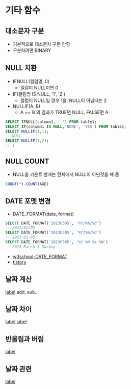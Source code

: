 # 기타 함수
## 대소문자 구분
* 기본적으로 대소문자 구분 안함
* 구분하려면 BINARY

## NULL 치환
* IFNULL(컬럼명, 0)
  * 컬럼이 NULL이면 0
* IF(컬럼명 IS NULL, '1', '2')
  * 컬럼이 NULL일 경우 1을, NULL이 아닐때는 2
* NULLIF(A, B)
  * A == B 의 결과가 TRUE면 NULL, FALSE면 A
```sql
SELECT IFNULL(column1, '-') FROM table1;
SELECT IF(column1 IS NULL,'NONE', 'YES') FROM table1;
SELECT NULLIF(1,1);
-- NULL
SELECT NULLIF(1,2);
-- 1
```

## NULL COUNT
* NULL을 카운트 할때는 전체에서 NULL이 아닌것을 빼 줌
```SQL
COUNT(*)-COUNT(AGE)
```

## DATE 포멧 변경
* DATE_FORMAT(date, format)
```sql
SELECT DATE_FORMAT('20230305', '%Y/%m/%d')
-- 2023/03/05
SELECT DATE_FORMAT('20230305', '%Y/%m/%d')
-- 2023-03-05
SELECT DATE_FORMAT('20230305', '%Y %M %e %W')
-- 2023 March 5 Sunday
```
* [w3school-DATE_FORMAT](https://www.w3schools.com/sql/func_mysql_date_format.asp)
* [tistory](https://ponyozzang.tistory.com/656)

## 날짜 계산
[label](https://velog.io/%40donghoim/MySQL-%EC%8B%9C%EA%B0%84-%EB%8D%94%ED%95%98%EA%B8%B0-%EB%B9%BC%EA%B8%B0-DATEADD-DATESUB-%ED%95%A8%EC%88%98)
add, sub..

## 날짜 차이
[label](https://extbrain.tistory.com/78)
[label](https://ponyozzang.tistory.com/697)

## 반올림과 버림
[label](https://devjhs.tistory.com/87)

## 날짜 관련
[label](https://jang8584.tistory.com/7)